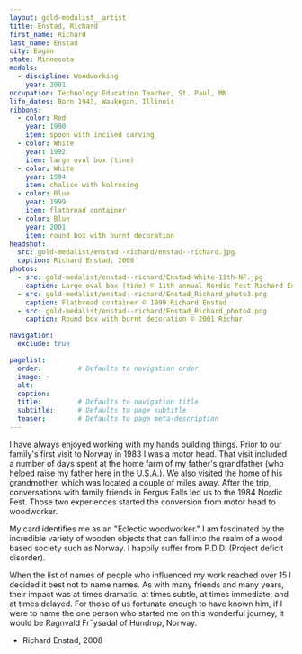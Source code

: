 ```yaml
---
layout: gold-medalist__artist
title: Enstad, Richard
first_name: Richard
last_name: Enstad
city: Eagan
state: Minnesota
medals: 
  - discipline: Woodworking
    year: 2001
occupation: Technology Education Teacher, St. Paul, MN
life_dates: Born 1943, Waukegan, Illinois
ribbons:
  - color: Red
    year: 1990
    item: spoon with incised carving
  - color: White
    year: 1992
    item: large oval box (tine)
  - color: White
    year: 1994
    item: chalice with kolrosing
  - color: Blue
    year: 1999
    item: flatbread container
  - color: Blue
    year: 2001
    item: round box with burnt decoration
headshot:
  src: gold-medalist/enstad--richard/enstad--richard.jpg
  caption: Richard Enstad, 2008
photos:
  - src: gold-medalist/enstad--richard/Enstad-White-11th-NF.jpg
    caption: Large oval box (tine) © 11th annual Nordic Fest Richard Enstad
  - src: gold-medalist/enstad--richard/Enstad_Richard_photo3.png
    caption: Flatbread container © 1999 Richard Enstad
  - src: gold-medalist/enstad--richard/Enstad_Richard_photo4.png
    caption: Round box with burnt decoration © 2001 Richar

navigation:
  exclude: true

pagelist:
  order:         # Defaults to navigation order  
  image: ~
  alt:
  caption:
  title:         # Defaults to navigation title
  subtitle:      # Defaults to page subtitle
  teaser:        # Defaults to page meta-description  
---
```

I have always enjoyed working with my hands building things.  Prior to our family's first visit to Norway in 1983 I was a motor head.  That visit included a number of days spent at the home farm of my father's grandfather (who helped raise my father here in the U.S.A.).  We also visited the home of his grandmother, which was located a couple of miles away.  After the trip, conversations with family friends in Fergus Falls led us to the 1984 Nordic Fest.  Those two experiences started the conversion from motor head to woodworker.

My card identifies me as an "Eclectic woodworker."  I am fascinated by the incredible variety of wooden objects that can fall into the realm of a wood based society such as Norway.  I happily suffer from P.D.D. (Project deficit disorder).

When the list of names of people who influenced my work reached over 15 I decided it best not to name names.  As with many friends and many years, their impact was at times dramatic, at times subtle, at times immediate, and at times delayed.  For those of us fortunate enough to have known him, if I were to name the one person who started me on this wonderful journey, it would be Ragnvald Fr¯ysadal of Hundrop, Norway. 

- Richard Enstad, 2008
